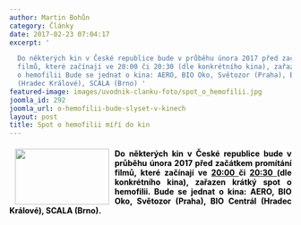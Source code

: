```yaml
---
author: Martin Bohůn
category: Články
date: 2017-02-23 07:04:17
excerpt: '

  Do některých kin v České republice bude v průběhu února 2017 před začátkem promítání
  filmů, které začínají ve 20:00 či 20:30 (dle konkrétního kina), zařazen krátký spot
  o hemofilii Bude se jednat o kina: AERO, BIO Oko, Světozor (Praha), BIO Centrál
  (Hradec Králové), SCALA (Brno) '
featured-image: images/uvodnik-clanku-foto/spot_o_hemofilii.jpg
joomla_id: 292
joomla_url: o-hemofilii-bude-slyset-v-kinech
layout: post
title: Spot o hemofilii míří do kin
---
```


<h4 style="text-align: justify;">
 <a href="https://www.youtube.com/watch?v=zgFs6dDqm9k" title="Spot o hemofilii">
  <span style="font-size: 1em;">
   <span>
    <img border="0" height="100" src="{{ site.baseurl }}/images/uvodnik-clanku-foto/spot_o_hemofilii.jpg" style="float: left; margin-left: 10px; margin-right: 10px;" width="168"/>
   </span>
  </span>
 </a>
</h4>
<h4 style="text-align: justify;">
 <span style="color: #000000;">
  <span style="font-size: 1em;">
   Do některých kin v České republice bude v průběhu února 2017 před začátkem promítání filmů, které začínají ve
  </span>
  <a href="https://www.youtube.com/watch?v=zgFs6dDqm9k">
   <span style="color: #000000;">
    20:00
   </span>
  </a>
  či
  <a href="https://www.youtube.com/watch?v=zgFs6dDqm9k">
   <span style="color: #000000;">
    20:30
   </span>
  </a>
  (dle konkrétního kina), zařazen krátký spot o hemofilii. Bude se jednat o kina: AERO, BIO Oko, Světozor (Praha), BIO Centrál (Hradec Králové), SCALA (Brno).
 </span>
 <span>
  <span style="color: #000000;">
   <br/>
  </span>
 </span>
</h4>